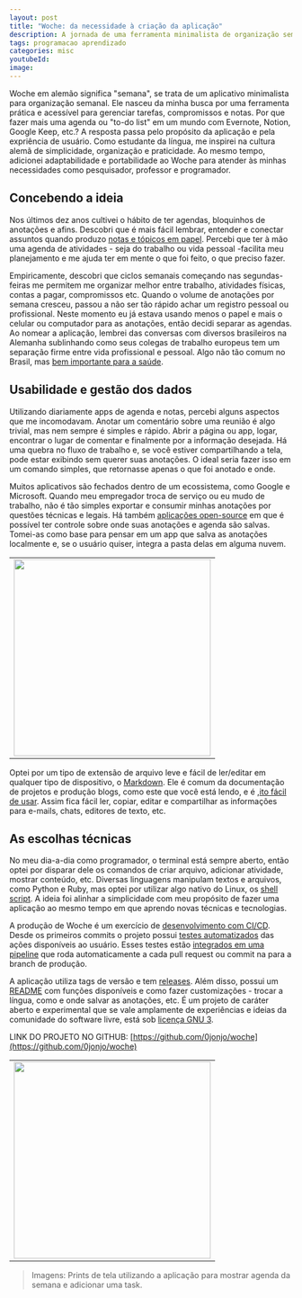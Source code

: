 ```yaml
---
layout: post
title: "Woche: da necessidade à criação da aplicação"
description: A jornada de uma ferramenta minimalista de organização semanal
tags: programacao aprendizado
categories: misc
youtubeId:
image:
---
```


Woche em alemão significa "semana", se trata de um aplicativo minimalista para organização semanal. Ele nasceu da minha busca por uma ferramenta prática e acessível para gerenciar tarefas, compromissos e notas. Por que fazer mais uma agenda ou "to-do list" em um mundo com Evernote, Notion, Google Keep, etc.? A resposta passa pelo propósito da aplicação e pela expriência de usuário. Como estudante da língua, me inspirei na cultura alemã de simplicidade, organização e praticidade. Ao mesmo tempo, adicionei adaptabilidade e portabilidade ao Woche para atender às minhas necessidades como pesquisador, professor e programador.

## Concebendo a ideia

Nos últimos dez anos cultivei o hábito de ter agendas, bloquinhos de anotações e afins. Descobri que é mais fácil lembrar, entender e conectar assuntos quando produzo [notas e tópicos em papel](https://tecnoblog.net/especiais/escrever-mao-aprendizado/). Percebi que ter à mão uma agenda de atividades - seja do trabalho ou vida pessoal -facilita meu planejamento e me ajuda ter em mente o que foi feito, o que preciso fazer.

 Empiricamente, descobri que ciclos semanais começando nas segundas-feiras me permitem me organizar melhor entre trabalho, atividades físicas, contas a pagar, compromissos etc. Quando o volume de anotações por semana cresceu, passou a não ser tão rápido achar um registro pessoal ou profissional. Neste momento eu já estava usando menos o papel e mais o celular ou computador para as anotações, então decidi separar as agendas. Ao nomear a aplicação, lembrei das conversas com diversos brasileiros na Alemanha sublinhando como seus colegas de trabalho europeus tem um separação firme entre vida profissional e pessoal. Algo não tão comum no Brasil, mas [bem importante para a saúde](https://economia.uol.com.br/noticias/redacao/2022/06/07/equilibrio-entre-vida-pessoal-e-profissional-todo-mundo-sai-ganhando.htm).

## Usabilidade e gestão dos dados

Utilizando diariamente apps de agenda e notas, percebi alguns aspectos que me incomodavam. Anotar um comentário sobre uma reunião é algo trivial, mas nem sempre é simples e rápido. Abrir a página ou app, logar, encontrar o lugar de comentar e finalmente por a informação desejada. Há uma quebra no fluxo de trabalho e, se você estiver compartilhando a tela, pode estar exibindo sem querer suas anotações. O ideal seria fazer isso em um comando simples, que retornasse apenas o que foi anotado e onde.

Muitos aplicativos são fechados dentro de um ecossistema, como Google e Microsoft. Quando meu empregador troca de serviço ou eu mudo de trabalho, não é tão simples exportar e consumir minhas anotações por questões técnicas e legais. Há também [aplicações open-source](https://alternativeto.net/software/notion/?feature=note-taking&license=opensource) em que é possível ter controle sobre onde suas anotações e agenda são salvas. Tomei-as como base para pensar em um app que salva as anotações localmente e, se o usuário quiser, integra a pasta delas em alguma nuvem.

<table cellpadding="0" cellspacing="0" border="0" width="100%">
<tr><td align="center">
  <img src="" width="350">
</td></tr>
</table>

Optei por um tipo de extensão de arquivo leve e fácil de ler/editar em qualquer tipo de dispositivo, o [Markdown](https://pt.wikipedia.org/wiki/Markdown). Ele é comum da documentação de projetos e produção blogs, como este que você está lendo, e é [,ito fácil de usar](https://programminghistorian.org/pt/licoes/introducao-ao-markdown). Assim fica fácil ler, copiar, editar e compartilhar as informações para e-mails, chats, editores de texto, etc.

## As escolhas técnicas

No meu dia-a-dia como programador, o terminal está sempre aberto, então optei por disparar dele os comandos de criar arquivo, adicionar atividade, mostrar conteúdo, etc. Diversas linguagens manipulam textos e arquivos, como Python e Ruby, mas optei por utilizar algo nativo do Linux, os [shell script](https://pt.wikipedia.org/wiki/Shell_script). A ideia foi alinhar a simplicidade com meu propósito de fazer uma aplicação ao mesmo tempo em que aprendo novas técnicas e tecnologias.

A produção de Woche é um exercício de [desenvolvimento com CI/CD](https://www.redhat.com/pt-br/topics/devops/what-is-ci-cd). Desde os primeiros commits o projeto possui [testes automatizados](https://github.com/0jonjo/woche/blob/main/tests.sh) das ações disponíveis ao usuário. Esses testes estão [integrados em uma pipeline](https://github.com/0jonjo/woche/actions) que roda automaticamente a cada pull request ou commit na para a branch de produção.

A aplicação utiliza tags de versão e tem [releases](https://github.com/0jonjo/woche/tags). Além disso, possui um [README](https://github.com/0jonjo/woche) com funções disponíveis e como fazer customizações - trocar a língua, como e onde salvar as anotações, etc. É um projeto de caráter aberto e experimental que se vale amplamente de experiências e ideias da comunidade do software livre, está sob [licença GNU 3](https://github.com/0jonjo/woche/blob/main/LICENSE).

LINK DO PROJETO NO GITHUB: [https://github.com/0jonjo/woche](https://github.com/0jonjo/woche)

<table cellpadding="0" cellspacing="0" border="0" width="100%">
<tr><td align="center">
  <img src="" width="350">
</td></tr>
</table>

>Imagens: Prints de tela utilizando a aplicação para mostrar agenda da semana e adicionar uma task.